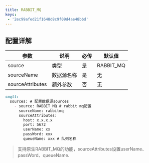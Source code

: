 ```yaml
---
title: RABBIT_MQ
keys:
 - '2ec99afed21f1648d8c9f09d4ae48bbd'
---
```

## 配置详解

|  参数   | 说明  | 必传  |默认值  |
|  ----  | ----  |----  |----  |
| source  | 类型 |是 |RABBIT_MQ  |
| sourceName| 数据源名称 | 是|无  |
| sourceAttributes| 额外参数 | 否|无  |

```markdown
smqtt:
  sources: # 配置数据源sources
    - source: RABBIT_MQ # rabbit mq配置
      sourceName: rabbitmq
      sourceAttributes:
        host: x.x.x.x
        port: 5672
        userName: xx
        passWord: xxx
        queueName: xxx # 队列名称
```

> 支持原生RABBIT_MQ的功能，sourceAttributes设置userName、passWord、queueName.